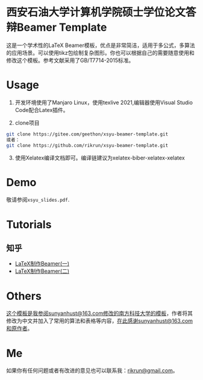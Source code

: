 # 西安石油大学计算机学院硕士学位论文答辩Beamer Template

这是一个学术性的LaTeX Beamer模板，优点是非常简洁，适用于多公式，多算法的应用场景。可以使用tikz包绘制复杂图形。你也可以根据自己的需要随意使用和修改这个模板。参考文献采用了GB/T7714-2015标准。

# Usage

1. 开发环境使用了Manjaro Linux，使用texlive 2021,编辑器使用Visual Studio Code配合Latex插件。

2. clone项目
```bash
git clone https://gitee.com/geethon/xsyu-beamer-template.git
或者：
git clone https://github.com/rikrun/xsyu-beamer-template.git
```
3. 使用Xelatex编译文档即可。编译链建议为xelatex-biber-xelatex-xelatex

# Demo

敬请参阅`xsyu_slides.pdf`.

# Tutorials

## 知乎

- [LaTeX制作Beamer(一)](https://zhuanlan.zhihu.com/p/36868831)
- [LaTeX制作Beamer(二)](https://zhuanlan.zhihu.com/p/39177705)

# Others

这个模板是我参阅sunyanhust@163.com修改的南方科技大学的模板，作者将其修改为中文并加入了常用的算法和表格等内容，在此感谢sunyanhust@163.com和原作者。

# Me

如果你有任何问题或者有改进的意见也可以联系我：rikrun@gmail.com。

